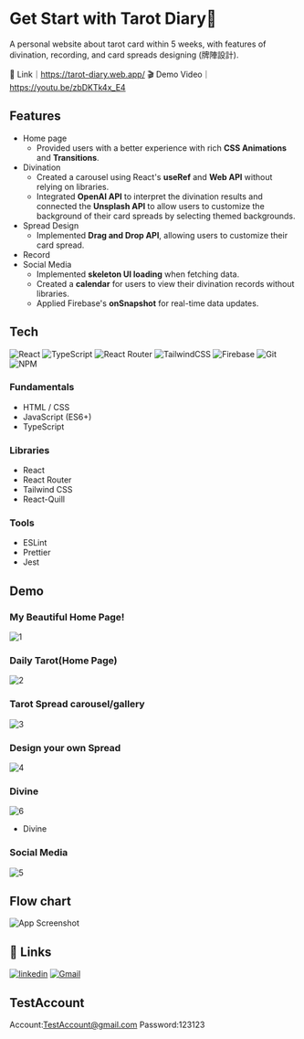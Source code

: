 # Get Start with Tarot Diary🔮

A personal website about tarot card within 5 weeks, with features of divination, recording, and card spreads designing (牌陣設計).

🔗 Link｜https://tarot-diary.web.app/
🎬 Demo Video｜https://youtu.be/zbDKTk4x_E4

## Features
- Home page
  -  Provided users with a better experience with rich **CSS Animations** and **Transitions**.
- Divination
  - Created a carousel using React's **useRef** and **Web API** without relying on libraries.
  - Integrated **OpenAI API** to interpret the divination results and connected the **Unsplash API** to allow users to customize the background of their card spreads by selecting themed backgrounds.
- Spread Design
  -  Implemented **Drag and Drop API**, allowing users to customize their card spread.
- Record
- Social Media
  - Implemented **skeleton UI loading** when fetching data.
  - Created a **calendar** for users to view their divination records without libraries.
  - Applied Firebase's **onSnapshot** for real-time data updates.


## Tech

![React](https://img.shields.io/badge/react-%2320232a.svg?style=for-the-badge&logo=react&logoColor=%2361DAFB) ![TypeScript](https://img.shields.io/badge/typescript-%23007ACC.svg?style=for-the-badge&logo=typescript&logoColor=white) ![React Router](https://img.shields.io/badge/React_Router-CA4245?style=for-the-badge&logo=react-router&logoColor=white) ![TailwindCSS](https://img.shields.io/badge/tailwindcss-%2338B2AC.svg?style=for-the-badge&logo=tailwind-css&logoColor=white) ![Firebase](https://img.shields.io/badge/Firebase-039BE5?style=for-the-badge&logo=Firebase&logoColor=white) ![Git](https://img.shields.io/badge/git-%23F05033.svg?style=for-the-badge&logo=git&logoColor=white) ![NPM](https://img.shields.io/badge/NPM-%23CB3837.svg?style=for-the-badge&logo=npm&logoColor=white)

### Fundamentals

- HTML / CSS
- JavaScript (ES6+)
- TypeScript

### Libraries
- React
- React Router
- Tailwind CSS
- React-Quill

### Tools
- ESLint
- Prettier
- Jest


## Demo
### My Beautiful Home Page!
![1](https://github.com/momi329/Tarot-Diary/assets/114843634/34c57a49-dff0-44dd-b6ea-5010560160c3)

### Daily Tarot(Home Page)
![2](https://github.com/momi329/Tarot-Diary/assets/114843634/8a2b6612-93cf-49ca-8cb6-01d9789ffc6d)


### Tarot Spread carousel/gallery
![3](https://github.com/momi329/Tarot-Diary/assets/114843634/bc45a8bd-160b-4b2e-9df0-30d4c5cf9d87)


### Design your own Spread
![4](https://github.com/momi329/Tarot-Diary/assets/114843634/bea8eea0-8b6b-40aa-bd98-f907359cd008)


### Divine
![6](https://github.com/momi329/Tarot-Diary/assets/114843634/7d21151e-0d07-4dba-8833-6fbd17b28426)
- Divine

### Social Media
![5](https://github.com/momi329/Tarot-Diary/assets/114843634/7cc8ffee-47c9-45e2-8755-dc2a5cf5a860)


## Flow chart

![App Screenshot](https://firebasestorage.googleapis.com/v0/b/tarot-diary.appspot.com/o/images%2F%E6%88%AA%E5%9C%96%202023-05-19%20%E4%B8%8A%E5%8D%885.46.27.png?alt=media&token=ea80faeb-b865-4fe6-99ec-4d8e661d8c8c)


## 🔗 Links

[![linkedin](https://img.shields.io/badge/linkedin-0A66C2?style=for-the-badge&logo=linkedin&logoColor=white)](https://www.linkedin.com/in/macymacy/)
[![Gmail](https://img.shields.io/badge/Gmail-D14836?style=for-the-badge&logo=gmail&logoColor=white)](amekaka@gmail.com)
## TestAccount

Account:TestAccount@gmail.com
Password:123123
